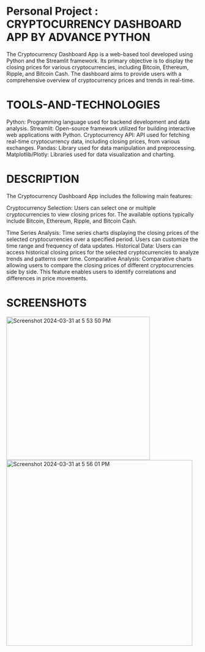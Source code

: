 # Personal Project : CRYPTOCURRENCY DASHBOARD APP BY ADVANCE PYTHON 
The Cryptocurrency Dashboard App is a web-based tool developed using Python and the Streamlit framework. Its primary objective is to display the closing prices for various cryptocurrencies, including Bitcoin, Ethereum, Ripple, and Bitcoin Cash. The dashboard aims to provide users with a comprehensive overview of cryptocurrency prices and
trends in real-time.

# TOOLS-AND-TECHNOLOGIES 
Python: Programming language used for backend development and data analysis.
Streamlit: Open-source framework utilized for building interactive web applications with
Python.
Cryptocurrency API: API used for fetching real-time cryptocurrency data, including
closing prices, from various exchanges.
Pandas: Library used for data manipulation and preprocessing.
Matplotlib/Plotly: Libraries used for data visualization and charting.

# DESCRIPTION 

The Cryptocurrency Dashboard App includes the following main features: 

Cryptocurrency Selection: Users can select one or multiple cryptocurrencies to view closing prices for. The available options typically include Bitcoin, Ethereum, Ripple, and
Bitcoin Cash. 

Time Series Analysis: Time series charts displaying the closing prices of the selected cryptocurrencies over a specified period. Users can customize the time range and frequency of data updates.
Historical Data: Users can access historical closing prices for the selected cryptocurrencies to analyze trends and patterns over time.
Comparative Analysis: Comparative charts allowing users to compare the closing prices of different cryptocurrencies side by side. This feature enables users to identify correlations and differences in price movements.

# SCREENSHOTS
<img width="375" alt="Screenshot 2024-03-31 at 5 53 50 PM" src="https://github.com/19UroojKhan/Streamlit_Crypto_App/assets/67606435/0092b75e-fc14-4d54-99d0-edf59010567b">


<img width="486" alt="Screenshot 2024-03-31 at 5 56 01 PM" src="https://github.com/19UroojKhan/Streamlit_Crypto_App/assets/67606435/2d8dd4ba-4704-4eb0-8a74-e0174fb49807">
